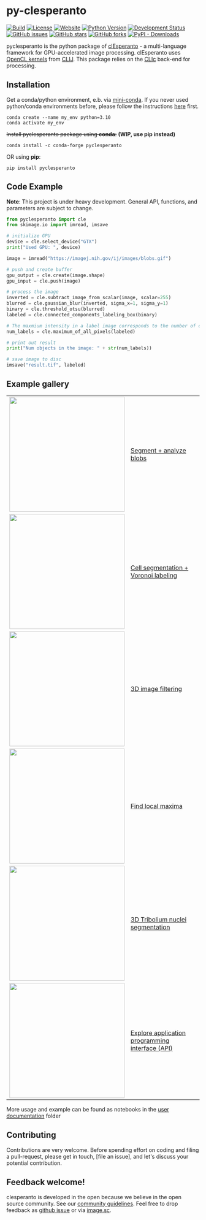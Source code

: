 # py-clesperanto
[![Build](https://github.com/clEsperanto/pyclesperanto/actions/workflows/build_and_deploy.yml/badge.svg)](https://github.com/clEsperanto/pyclesperanto/actions/workflows/build_and_deploy.yml)
[![License](https://img.shields.io/pypi/l/pyclesperanto.svg?color=green)](https://github.com/clEsperanto/pyclesperanto/raw/main/LICENSE)
[![Website](https://img.shields.io/website?url=http%3A%2F%2Fclesperanto.net)](http://clesperanto.net)
[![Python Version](https://img.shields.io/pypi/pyversions/pyclesperanto.svg?color=green)](https://python.org)
[![Development Status](https://img.shields.io/pypi/status/pyclesperanto.svg)](https://en.wikipedia.org/wiki/Software_release_life_cycle#Alpha)
[![GitHub issues](https://img.shields.io/github/issues-raw/clEsperanto/pyclesperanto)](https://github.com/clEsperanto/pyclesperanto/issues)
[![GitHub stars](https://img.shields.io/github/stars/clEsperanto/pyclesperanto?style=social)](https://github.com/clEsperanto/pyclesperanto)
[![GitHub forks](https://img.shields.io/github/forks/clEsperanto/pyclesperanto?style=social)](https://github.com/clEsperanto/pyclesperanto)
[![PyPI - Downloads](https://img.shields.io/pypi/dm/pyclesperanto)](https://pypistats.org/packages/pyclesperanto)

pyclesperanto is the python package of [clEsperanto] - a multi-language framework for GPU-accelerated image processing.
clEsperanto uses [OpenCL kernels] from [CLIJ].
This package relies on the [CLIc] back-end for processing.

## __Installation__

Get a conda/python environment, e.b. via [mini-conda](https://docs.conda.io/en/latest/miniconda.html). If you never used python/conda environments before, please follow the instructions [here](https://biapol.github.io/blog/johannes_mueller/anaconda_getting_started/) first.

```shell
conda create --name my_env python=3.10
conda activate my_env
```
~~Install pyclesperanto package using __conda__:~~ __(WIP, use pip instead)__
```
conda install -c conda-forge pyclesperanto
```
OR using __pip__:
```
pip install pyclesperanto
```

## __Code Example__

**Note**: This project is under heavy development. General API, functions, and parameters are subject to change.

```python
from pyclesperanto import cle
from skimage.io import imread, imsave

# initialize GPU
device = cle.select_device("GTX")
print("Used GPU: ", device)

image = imread("https://imagej.nih.gov/ij/images/blobs.gif")

# push and create buffer
gpu_output = cle.create(image.shape)
gpu_input = cle.push(image)

# process the image
inverted = cle.subtract_image_from_scalar(image, scalar=255)
blurred = cle.gaussian_blur(inverted, sigma_x=1, sigma_y=1)
binary = cle.threshold_otsu(blurred)
labeled = cle.connected_components_labeling_box(binary)

# The maxmium intensity in a label image corresponds to the number of objects
num_labels = cle.maximum_of_all_pixels(labeled)

# print out result
print("Num objects in the image: " + str(num_labels))

# save image to disc
imsave("result.tif", labeled)
```

## __Example gallery__ 

<table border="0">

<tr><td>
<img src="https://github.com/clEsperanto/pyclesperanto/raw/main/user_docs/images/labeled_blobs.png" width="300"/>
</td><td>

[Segment + analyze blobs](https://github.com/clEsperanto/pyclesperanto/tree/main/user_docs/process_blobs.ipynb)

</td></tr>

<tr><td>
<img src="https://github.com/clEsperanto/pyclesperanto/raw/main/user_docs/images/cell_segmentation.png" width="300"/>
</td><td>

[Cell segmentation + Voronoi labeling](https://github.com/clEsperanto/pyclesperanto/tree/main/user_docs/cell_segmentation.ipynb)

</td></tr>

<tr><td>
<img src="https://github.com/clEsperanto/pyclesperanto/raw/main/user_docs/images/image_filtering.png" width="300"/>
</td><td>

[3D image filtering](https://github.com/clEsperanto/pyclesperanto/tree/main/user_docs/image_filtering.ipynb)

</td></tr>


<tr><td>
<img src="https://github.com/clEsperanto/pyclesperanto/raw/main/user_docs/images/find_local_maxima.png" width="300"/>
</td><td>

[Find local maxima](https://github.com/clEsperanto/pyclesperanto/tree/main/user_docs/find_local_maxima.ipynb)

</td></tr>

<tr><td>
<img src="https://github.com/clEsperanto/pyclesperanto/raw/main/user_docs/images/tribolium3d_segmentation.png" width="300"/>
</td><td>

[3D Tribolium nuclei segmentation](https://github.com/clEsperanto/pyclesperanto/tree/main/user_docs/process_tribolium.ipynb)

</td></tr>

<tr><td>
<img src="https://github.com/clEsperanto/pyclesperanto/raw/main/user_docs/images/explore_API.png" width="300"/>
</td><td>

[Explore application programming interface (API)](https://github.com/clEsperanto/pyclesperanto/tree/main/user_docs/explore_API.ipynb)

</td></tr>



<!--
<tr><td>

<img src="https://raw.githubusercontent.com/clEsperanto/pyclesperanto/main/user_docs/images/multi-gpu.png" width="300"/>

</td><td>

[Multi-GPU developer_docs](https://github.com/clEsperanto/pyclesperanto/tree/main/user_docs/multi_gpu_demo.ipynb)

</td></tr>
-->
</table>

More usage and example can be found as notebooks in the [user documentation](./user_docs) folder

## __Contributing__

Contributions are very welcome. Before spending effort on coding and filing a pull-request, please get in touch, 
[file an issue], and let's discuss your potential contribution.

## __Feedback welcome!__

clesperanto is developed in the open because we believe in the open source community. See our [community guidelines]. Feel free to drop feedback as [github issue] or via [image.sc].

[clEsperanto]: http://clesperanto.net/
[OpenCL kernels]: https://github.com/clEsperanto/clij-opencl-kernels/tree/development/src/main/java/net/haesleinhuepf/clij/kernels
[CLIJ]: http://clij.github.io/
[CLIc]: https://github.com/clEsperanto/CLIc_prototype
[community guidelines]: https://clij.github.io/clij2-docs/community_guidelines
[github issue]: https://github.com/clEsperanto/pyclesperanto/issues
[image.sc]: https://forum.image.sc/

